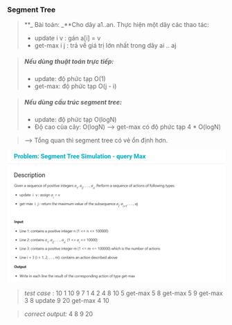 ### Segment Tree

> **_ Bài toán: _**Cho dãy a1..an.
> Thực hiện một dãy các thao tác:
>
> - update i v : gán a[i] = v
> - get-max i j : trả về giá trị lớn nhất trong dãy ai .. aj

> ##### Nếu dùng thuật toán trực tiếp:
>
> - update: độ phức tạp O(1)
> - get-max: độ phức tạp O(j - i)

> ##### Nếu dùng cấu trúc segment tree:
>
> - update: độ phức tạp O(logN)
> - Độ cao của cây: O(logN) --> get-max có độ phức tạp 4 \* O(logN)

> --> Tổng quan thì segment tree có vẻ ổn định hơn.

![segment tree](image.png)

> _test case_ :
> 10
> 1 10 9 7 1 4 2 4 8 10
> 5
> get-max 5 8
> get-max 5 9
> get-max 3 8
> update 9 20
> get-max 4 10

> _correct output:_
> 4
> 8
> 9
> 20
